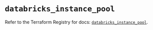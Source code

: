 # `databricks_instance_pool`

Refer to the Terraform Registry for docs: [`databricks_instance_pool`](https://registry.terraform.io/providers/databricks/databricks/1.58.0/docs/resources/instance_pool).
